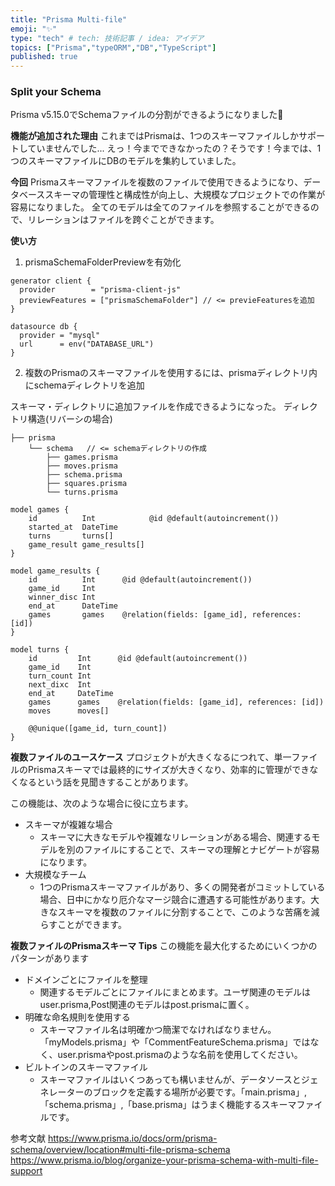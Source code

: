 ```yaml
---
title: "Prisma Multi-file"
emoji: "✨"
type: "tech" # tech: 技術記事 / idea: アイデア
topics: ["Prisma","typeORM","DB","TypeScript"]
published: true
---
```


### Split your Schema
Prisma v5.15.0でSchemaファイルの分割ができるようになりました🎉

**機能が追加された理由**
これまではPrismaは、1つのスキーマファイルしかサポートしていませんでした...
えっ！今までできなかったの？そうです！今までは、1つのスキーマファイルにDBのモデルを集約していました。

**今回**
Prismaスキーマファイルを複数のファイルで使用できるようになり、データベーススキーマの管理性と構成性が向上し、大規模なプロジェクトでの作業が容易になりました。
全てのモデルは全てのファイルを参照することができるので、リレーションはファイルを跨ぐことができます。

**使い方**
1. prismaSchemaFolderPreviewを有効化
```jsx:schema.prisma
generator client {
  provider        = "prisma-client-js"
  previewFeatures = ["prismaSchemaFolder"] // <= previeFeaturesを追加
}

datasource db {
  provider = "mysql"
  url      = env("DATABASE_URL") 
}
```

2. 複数のPrismaのスキーマファイルを使用するには、prismaディレクトリ内にschemaディレクトリを追加

スキーマ・ディレクトリに追加ファイルを作成できるようになった。
ディレクトリ構造(リバーシの場合)
```
├── prisma
    └── schema   // <= schemaディレクトリの作成
        ├── games.prisma
        ├── moves.prisma
        ├── schema.prisma
        ├── squares.prisma
        └── turns.prisma
```

```jsx:game.prisma
model games {
    id          Int            @id @default(autoincrement())
    started_at  DateTime
    turns       turns[]
    game_result game_results[]
}

model game_results {
    id          Int      @id @default(autoincrement())
    game_id     Int
    winner_disc Int
    end_at      DateTime
    games       games    @relation(fields: [game_id], references: [id])
}
```

```jsx:turns.prisma
model turns {
    id         Int      @id @default(autoincrement())
    game_id    Int
    turn_count Int
    next_dixc  Int
    end_at     DateTime
    games      games    @relation(fields: [game_id], references: [id])
    moves      moves[]

    @@unique([game_id, turn_count])
}
```

**複数ファイルのユースケース**
プロジェクトが大きくなるにつれて、単一ファイルのPrismaスキーマでは最終的にサイズが大きくなり、効率的に管理ができなくなるという話を見聞きすることがあります。

この機能は、次のような場合に役に立ちます。
- スキーマが複雑な場合
    - スキーマに大きなモデルや複雑なリレーションがある場合、関連するモデルを別のファイルにすることで、スキーマの理解とナビゲートが容易になります。
- 大規模なチーム
    - 1つのPrismaスキーマファイルがあり、多くの開発者がコミットしている場合、日中にかなり厄介なマージ競合に遭遇する可能性があります。大きなスキーマを複数のファイルに分割することで、このような苦痛を減らすことができます。

**複数ファイルのPrismaスキーマ Tips**
この機能を最大化するためにいくつかのパターンがあります
- ドメインごとにファイルを整理
    - 関連するモデルごとにファイルにまとめます。ユーザ関連のモデルはuser.prisma,Post関連のモデルはpost.prismaに置く。
- 明確な命名規則を使用する
    - スキーマファイル名は明確かつ簡潔でなければなりません。「myModels.prisma」や「CommentFeatureSchema.prisma」ではなく、user.prismaやpost.prismaのような名前を使用してください。
- ビルトインのスキーマファイル
    - スキーマファイルはいくつあっても構いませんが、データソースとジェネレーターのブロックを定義する場所が必要です。「main.prisma」,「schema.prisma」,「base.prisma」はうまく機能するスキーマファイルです。

参考文献
https://www.prisma.io/docs/orm/prisma-schema/overview/location#multi-file-prisma-schema
https://www.prisma.io/blog/organize-your-prisma-schema-with-multi-file-support